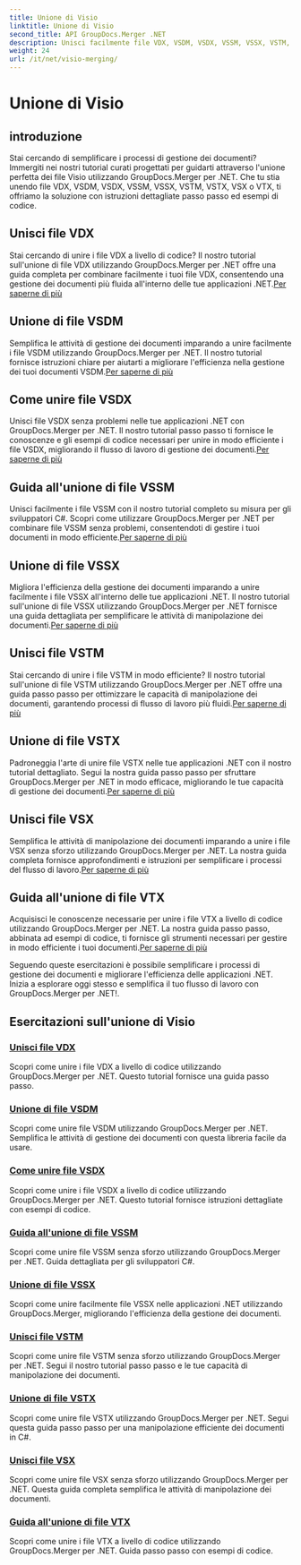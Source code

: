 ```yaml
---
title: Unione di Visio
linktitle: Unione di Visio
second_title: API GroupDocs.Merger .NET
description: Unisci facilmente file VDX, VSDM, VSDX, VSSM, VSSX, VSTM, VSTX, VSX, VTX utilizzando GroupDocs.Merger per .NET. Tutorial passo passo per unire facilmente i documenti.
weight: 24
url: /it/net/visio-merging/
---
```


# Unione di Visio


## introduzione

Stai cercando di semplificare i processi di gestione dei documenti? Immergiti nei nostri tutorial curati progettati per guidarti attraverso l'unione perfetta dei file Visio utilizzando GroupDocs.Merger per .NET. Che tu stia unendo file VDX, VSDM, VSDX, VSSM, VSSX, VSTM, VSTX, VSX o VTX, ti offriamo la soluzione con istruzioni dettagliate passo passo ed esempi di codice.

## Unisci file VDX

 Stai cercando di unire i file VDX a livello di codice? Il nostro tutorial sull'unione di file VDX utilizzando GroupDocs.Merger per .NET offre una guida completa per combinare facilmente i tuoi file VDX, consentendo una gestione dei documenti più fluida all'interno delle tue applicazioni .NET.[Per saperne di più](./merge-vdx-files/)

## Unione di file VSDM

Semplifica le attività di gestione dei documenti imparando a unire facilmente i file VSDM utilizzando GroupDocs.Merger per .NET. Il nostro tutorial fornisce istruzioni chiare per aiutarti a migliorare l'efficienza nella gestione dei tuoi documenti VSDM.[Per saperne di più](./merging-vsdm-files/)

## Come unire file VSDX

 Unisci file VSDX senza problemi nelle tue applicazioni .NET con GroupDocs.Merger per .NET. Il nostro tutorial passo passo ti fornisce le conoscenze e gli esempi di codice necessari per unire in modo efficiente i file VSDX, migliorando il flusso di lavoro di gestione dei documenti.[Per saperne di più](./how-to-merge-vsdx-files/)

## Guida all'unione di file VSSM

 Unisci facilmente i file VSSM con il nostro tutorial completo su misura per gli sviluppatori C#. Scopri come utilizzare GroupDocs.Merger per .NET per combinare file VSSM senza problemi, consentendoti di gestire i tuoi documenti in modo efficiente.[Per saperne di più](./guide-merging-vssm-files/)

## Unione di file VSSX

Migliora l'efficienza della gestione dei documenti imparando a unire facilmente i file VSSX all'interno delle tue applicazioni .NET. Il nostro tutorial sull'unione di file VSSX utilizzando GroupDocs.Merger per .NET fornisce una guida dettagliata per semplificare le attività di manipolazione dei documenti.[Per saperne di più](./merging-vssx-files/)

## Unisci file VSTM

 Stai cercando di unire i file VSTM in modo efficiente? Il nostro tutorial sull'unione di file VSTM utilizzando GroupDocs.Merger per .NET offre una guida passo passo per ottimizzare le capacità di manipolazione dei documenti, garantendo processi di flusso di lavoro più fluidi.[Per saperne di più](./merge-vstm-files/)

## Unione di file VSTX

 Padroneggia l'arte di unire file VSTX nelle tue applicazioni .NET con il nostro tutorial dettagliato. Segui la nostra guida passo passo per sfruttare GroupDocs.Merger per .NET in modo efficace, migliorando le tue capacità di gestione dei documenti.[Per saperne di più](./merging-vstx-files/)

## Unisci file VSX

Semplifica le attività di manipolazione dei documenti imparando a unire i file VSX senza sforzo utilizzando GroupDocs.Merger per .NET. La nostra guida completa fornisce approfondimenti e istruzioni per semplificare i processi del flusso di lavoro.[Per saperne di più](./merge-vsx-files/)

## Guida all'unione di file VTX

 Acquisisci le conoscenze necessarie per unire i file VTX a livello di codice utilizzando GroupDocs.Merger per .NET. La nostra guida passo passo, abbinata ad esempi di codice, ti fornisce gli strumenti necessari per gestire in modo efficiente i tuoi documenti.[Per saperne di più](./guide-merging-vtx-files/)

Seguendo queste esercitazioni è possibile semplificare i processi di gestione dei documenti e migliorare l'efficienza delle applicazioni .NET. Inizia a esplorare oggi stesso e semplifica il tuo flusso di lavoro con GroupDocs.Merger per .NET!.
## Esercitazioni sull'unione di Visio
### [Unisci file VDX](./merge-vdx-files/)
Scopri come unire i file VDX a livello di codice utilizzando GroupDocs.Merger per .NET. Questo tutorial fornisce una guida passo passo.
### [Unione di file VSDM](./merging-vsdm-files/)
Scopri come unire file VSDM utilizzando GroupDocs.Merger per .NET. Semplifica le attività di gestione dei documenti con questa libreria facile da usare.
### [Come unire file VSDX](./how-to-merge-vsdx-files/)
Scopri come unire i file VSDX a livello di codice utilizzando GroupDocs.Merger per .NET. Questo tutorial fornisce istruzioni dettagliate con esempi di codice.
### [Guida all'unione di file VSSM](./guide-merging-vssm-files/)
Scopri come unire file VSSM senza sforzo utilizzando GroupDocs.Merger per .NET. Guida dettagliata per gli sviluppatori C#.
### [Unione di file VSSX](./merging-vssx-files/)
Scopri come unire facilmente file VSSX nelle applicazioni .NET utilizzando GroupDocs.Merger, migliorando l'efficienza della gestione dei documenti.
### [Unisci file VSTM](./merge-vstm-files/)
Scopri come unire file VSTM senza sforzo utilizzando GroupDocs.Merger per .NET. Segui il nostro tutorial passo passo e le tue capacità di manipolazione dei documenti.
### [Unione di file VSTX](./merging-vstx-files/)
Scopri come unire file VSTX utilizzando GroupDocs.Merger per .NET. Segui questa guida passo passo per una manipolazione efficiente dei documenti in C#.
### [Unisci file VSX](./merge-vsx-files/)
Scopri come unire file VSX senza sforzo utilizzando GroupDocs.Merger per .NET. Questa guida completa semplifica le attività di manipolazione dei documenti.
### [Guida all'unione di file VTX](./guide-merging-vtx-files/)
Scopri come unire i file VTX a livello di codice utilizzando GroupDocs.Merger per .NET. Guida passo passo con esempi di codice.